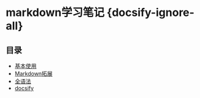 # markdown学习笔记 {docsify-ignore-all}

## 目录

  - [基本使用](/markdown/basic)
  - [Markdown拓展](/markdown/expand)
  - [全语法](/markdown/allInOne)
  - [docsify](/markdown/docsify)